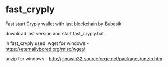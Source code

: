 # fast_cryply
Fast start Cryply wallet with last blockchain by Bubasik

download last version and start fast_cryply.bat

in fast_cryply used:
wget for windows - https://eternallybored.org/misc/wget/

unzip for windows - http://gnuwin32.sourceforge.net/packages/unzip.htm
